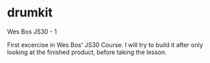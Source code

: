 # drumkit
Wes Bos JS30 - 1

First excercise in Wes Bos' JS30 Course. I will try to build it after only looking at the finished product, before taking the lesson.
